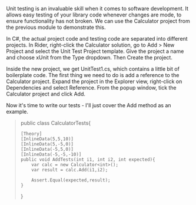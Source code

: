 Unit testing is an invaluable skill when it comes to software development. It allows easy testing of your library code whenever changes are mode, to ensure functionality has not broken. We can use the Calculator project from the previous module to demonstrate this.

In C#, the actual project code and testing code are separated into different projects. In Rider, right-click the Calculator solution, go to Add > New Project and select the Unit Test Project template. Give the project a name and choose xUnit from the Type dropdown. Then Create the project.

Inside the new project, we get UnitTest1.cs, which contains a little bit of boilerplate code. The first thing we need to do is add a reference to the Calculator project. Expand the project in the Explorer view, right-click on Dependencies and select Reference. From the popup window, tick the Calculator project and click Add.

Now it's time to write our tests - I'll just cover the Add method as an example.

> public class CalculatorTests{
>
>     [Theory]
>     [InlineData(5,5,10)]
>     [InlineData(5,-5,0)]
>     [InlineData(-5,5,0)]
>     [InlineData(-5,-5,-10)]
>     public void AddTests(int i1, int i2, int expected){
>         var calc = new Calculator<int>();
>         var result = calc.Add(i1,i2);
>
>         Assert.Equal(expected,result);
>     }
>
> }
